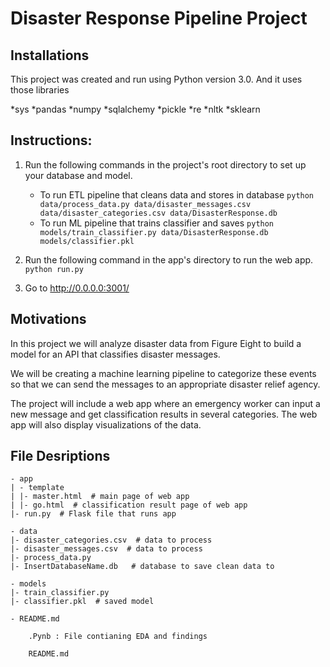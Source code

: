 # Disaster Response Pipeline Project

## Installations

This project was created and run using Python version 3.0.
And it uses those libraries

*sys
*pandas
*numpy
*sqlalchemy
*pickle
*re
*nltk
*sklearn


## Instructions:
1. Run the following commands in the project's root directory to set up your database and model.

    - To run ETL pipeline that cleans data and stores in database
        `python data/process_data.py data/disaster_messages.csv data/disaster_categories.csv data/DisasterResponse.db`
    - To run ML pipeline that trains classifier and saves
        `python models/train_classifier.py data/DisasterResponse.db models/classifier.pkl`

2. Run the following command in the app's directory to run the web app.
   	 `python run.py`
    

3. Go to http://0.0.0.0:3001/


## Motivations
In this project we will analyze disaster data from Figure Eight to build a model for an API that classifies disaster messages.

We will be creating a machine learning pipeline to categorize these events so that we can send the messages to an appropriate disaster relief agency.

The project will include a web app where an emergency worker can input a new message and get classification results in several categories. The web app will also display visualizations of the data. 


## File Desriptions
```
- app
| - template
| |- master.html  # main page of web app
| |- go.html  # classification result page of web app
|- run.py  # Flask file that runs app

- data
|- disaster_categories.csv  # data to process 
|- disaster_messages.csv  # data to process
|- process_data.py
|- InsertDatabaseName.db   # database to save clean data to

- models
|- train_classifier.py
|- classifier.pkl  # saved model 

- README.md

    .Pynb : File contianing EDA and findings

    README.md
```

